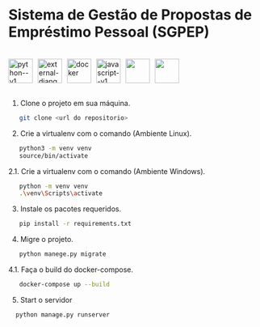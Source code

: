 # Sistema de Gestão de Propostas de Empréstimo Pessoal (SGPEP)
<br>

<div style="display: flex;">
  <img width="48" height="48" src="https://img.icons8.com/color/48/python--v1.png" alt="python--v1" style="margin-right: 10px;"/>
  <img width="48" height="48" src="https://img.icons8.com/external-tal-revivo-color-tal-revivo/48/external-django-a-high-level-python-web-framework-that-encourages-rapid-development-logo-color-tal-revivo.png" alt="external-django-a-high-level-python-web-framework-that-encourages-rapid-development-logo-color-tal-revivo" style="margin-right: 10px;"/>
  <img width="48" height="48" src="https://img.icons8.com/color/48/docker.png" alt="docker" style="margin-right: 10px;"/>
  <img width="48" height="48" src="https://img.icons8.com/color/48/javascript--v1.png" alt="javascript--v1" style="margin-right: 10px;"/>
  <img width="48" height="48" src="https://upload.wikimedia.org/wikipedia/commons/1/19/Celery_logo.png" style="margin-right: 10px;"/>
  <img width="48" height="48" src="https://cdn.freebiesupply.com/logos/large/2x/rabbitmq-logo-png-transparent.png"style="margin-right: 10px;"/>
  
</div>

<br>


1. Clone o projeto em sua máquina.
```bash
   git clone <url do repositorio>
```

2. Crie a virtualenv com o comando (Ambiente Linux).
```bash
   python3 -m venv venv
   source/bin/activate
```

2.1. Crie a virtualenv com o comando (Ambiente Windows).
```bash
   python -m venv venv
   .\venv\Scripts\activate
```

3. Instale os pacotes requeridos.
```bash
   pip install -r requirements.txt
```

4. Migre o projeto.
```bash
   python manege.py migrate
```

4.1. Faça o build do docker-compose.
```bash
   docker-compose up --build
```

5. Start o servidor

```bash
  python manage.py runserver
```
